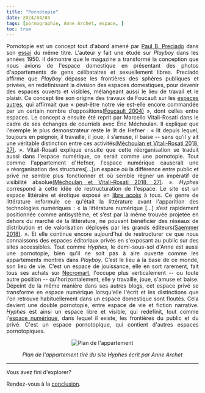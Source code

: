 ```yaml
---
title: "Pornotopie"
date: 2024/04/04
tags: [pornographie, Anne Archet, espace, ]
toc: true
---
```

<DIV STYLE="text-align:justify">

Pornotopie est un concept tout d'abord amené par [Paul B. Preciado](https://fr.wikipedia.org/wiki/Paul_B._Preciado) dans son [essai](https://www.leslibraires.ca/livres/pornotopie-paul-b-preciado-9782081255449.html) du même titre. L'auteur y fait une étude sur *Playboy* dans les années 1950. Il démontre que le magazine a transformé la conception que nous avions de l'espace domestique en présentant des photos d'appartements de gens célibataires et sexuellement libres. Preciado affirme que *Playboy* dépasse les frontières des sphères publiques et privées, en redéfinissant la division des espaces domestiques, pour devenir des espaces ouverts et visibles, mélangeant aussi le lieu de travail et le plaisir. Ce concept tire son origine des travaux de Foucault sur les [espaces autres](https://cgermain97.github.io/Feu-de-Foret/docs/h%C3%A9t%C3%A9ro/), qui affirmait que « peut-être notre vie est-elle encore commandée par un certain nombre d’oppositions[(Foucault 2004)](https://cgermain97.github.io/Feu-de-Foret/docs/biblio/) », dont celles entre espaces. Le concept a ensuite été reprit par Marcello Vitali-Rosati dans le cadre de ses échanges de courriels avec Éric Méchoulan. Il explique que l'exemple le plus démonstrateur reste le lit de Hefner : « lit depuis lequel, toujours en peignoir, il travaille, il joue, il s’amuse, il baise -- sans qu’il y ait une véritable distinction entre ces activités[(Méchoulan et Vitali-Rosati 2018, 27)](https://cgermain97.github.io/Feu-de-Foret/docs/biblio/). ». Vitali-Rosati explique ensuite que cette réorganisation se traduit aussi dans l'espace numérique, ce serait comme une pornotopie. Tout comme l'appartement d'Hefner, l'espace numérique causerait une « réorganisation des structures[...]un espace où la différence entre public et privé ne semble plus fonctionner et où semble régner un impératif de visibilité absolue[(Méchoulan et Vitali-Rosati 2018, 27)](https://cgermain97.github.io/Feu-de-Foret/docs/biblio/). ». *Hyphes* correspond à cette idée de restructuration de l'espace. Le site est un espace littéraire et érotique exposé en [libre accès](https://cgermain97.github.io/Feu-de-Foret/docs/regles/) à tous. Ce genre de littérature reformule ce qu'était la littérature avant l'apparition des technologies numériques : « la littérature numérique [...] s’est rapidement positionnée comme antisystème, et s’est par là même trouvée projetée en dehors du marché de la littérature, ne pouvant bénéficier des réseaux de distribution et de valorisation déployés par les grands éditeurs[(Saemmer 2018)](https://cgermain97.github.io/Feu-de-Foret/docs/biblio/). ». Et elle continue encore aujourd'hui de restructurer ce que nous connaissons des espaces éditoriaux privés en s'exposant au public sur des sites accessibles. Tout comme *Hyphes*, le demi-sous-sol d'Anne est aussi une pornotopie, bien qu'il ne soit pas à aire ouverte comme les appartements montrés dans *Playboy*. C’est le lieu à la base de ce monde, son lieu de vie. C’est un espace de jouissance, elle en sort rarement, fait tous ses achats sur [Necromart](https://hyphes.net/index.php/Necromart.com), l'occupe plus verticalement -- ou toute autre position -- qu'horizontalement, elle y travaille, joue, s'amuse et baise. Dépeint de la même manière dans ses autres blogs, cet espace privé se transforme en espace numérique lorsqu'elle l'écrit et les distinctions que l'on retrouve habituellement dans un espace domestique sont floutés. Cela devient une double pornotopie, entre espace de vie et fiction narrative. *Hyphes* est ainsi un espace libre et visible, qui redéfinit, tout comme l'[espace numérique](https://cgermain97.github.io/Feu-de-Foret/docs/édit), dans lequel il existe, les frontières du public et du privé. C'est un espace pornotopique, qui contient d'autres espaces pornotopiques.

<DIV STYLE="text-align:center">

![Plan de l'appartement](https://hyphes.net/images/thumb/9/91/Plan_de_l%27appartement.png/520px-Plan_de_l%27appartement.png)
    
_Plan de l'appartement tiré du site Hyphes écrit par Anne Archet_


---

<DIV STYLE="text-align:justify">

Vous avez fini d'explorer? 

Rendez-vous à la [conclusion](https://cgermain97.github.io/Feu-de-Foret/docs/conclu/).